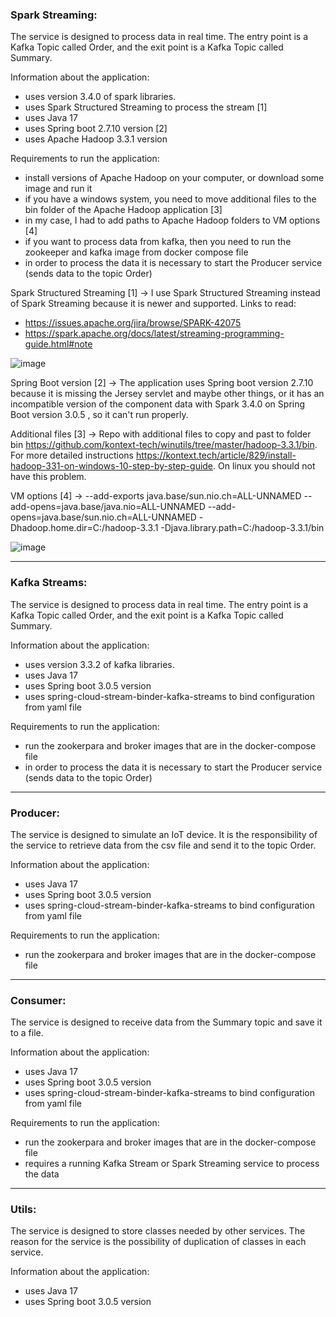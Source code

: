 ### Spark Streaming:

The service is designed to process data in real time. The entry point is a Kafka Topic called Order, and the exit point is a Kafka Topic called Summary.


Information about the application:
- uses version 3.4.0 of spark libraries.
- uses Spark Structured Streaming to process the stream [1]
- uses Java 17
- uses Spring boot 2.7.10 version [2]
- uses Apache Hadoop 3.3.1 version


Requirements to run the application:
- install versions of Apache Hadoop on your computer, or download some image and run it
- if you have a windows system, you need to move additional files to the bin folder of the Apache Hadoop application [3]
- in my case, I had to add paths to Apache Hadoop folders to VM options [4]
- if you want to process data from kafka, then you need to run the zookeeper and kafka image from docker compose file
- in order to process the data it is necessary to start the Producer service (sends data to the topic Order)


Spark Structured Streaming [1] ->
I use Spark Structured Streaming instead of Spark Streaming because it is newer and supported. Links to read:
- https://issues.apache.org/jira/browse/SPARK-42075
- https://spark.apache.org/docs/latest/streaming-programming-guide.html#note 
    
![image](https://user-images.githubusercontent.com/52525583/235370647-dcbcb79d-266c-4d6f-bda0-b1f8b6edc4a5.png)


Spring Boot version [2] ->
The application uses Spring boot version 2.7.10 because it is missing the Jersey servlet and maybe other things, 
or it has an incompatible version of the component data with Spark 3.4.0 on Spring Boot version 3.0.5 , so it can't run properly.


Additional files [3] ->
Repo with additional files to copy and past to folder bin https://github.com/kontext-tech/winutils/tree/master/hadoop-3.3.1/bin.
For more detailed instructions https://kontext.tech/article/829/install-hadoop-331-on-windows-10-step-by-step-guide. 
On linux you should not have this problem.


VM options [4] ->
    --add-exports
    java.base/sun.nio.ch=ALL-UNNAMED
    --add-opens=java.base/java.nio=ALL-UNNAMED
    --add-opens=java.base/sun.nio.ch=ALL-UNNAMED
    -Dhadoop.home.dir=C:/hadoop-3.3.1
    -Djava.library.path=C:/hadoop-3.3.1/bin

![image](https://user-images.githubusercontent.com/52525583/235370169-230fab69-517a-4008-b66f-acc1f7ced9d9.png)


--------------------------------------------------------------------------------------------------------------
    
### Kafka Streams:

The service is designed to process data in real time. The entry point is a Kafka Topic called Order, and the exit point is a Kafka Topic called Summary.


Information about the application:
- uses version 3.3.2 of kafka libraries.
- uses Java 17
- uses Spring boot 3.0.5 version 
- uses spring-cloud-stream-binder-kafka-streams to bind configuration from yaml file


Requirements to run the application:
- run the zookerpara and broker images that are in the docker-compose file
- in order to process the data it is necessary to start the Producer service (sends data to the topic Order)

--------------------------------------------------------------------------------------------------------------

### Producer:

The service is designed to simulate an IoT device. It is the responsibility of the service to retrieve data from the csv file and send it to the topic Order.


Information about the application:
- uses Java 17
- uses Spring boot 3.0.5 version 
- uses spring-cloud-stream-binder-kafka-streams to bind configuration from yaml file

Requirements to run the application:
- run the zookerpara and broker images that are in the docker-compose file

--------------------------------------------------------------------------------------------------------------

### Consumer:

The service is designed to receive data from the Summary topic and save it to a file.


Information about the application:
- uses Java 17
- uses Spring boot 3.0.5 version 
- uses spring-cloud-stream-binder-kafka-streams to bind configuration from yaml file

Requirements to run the application:
- run the zookerpara and broker images that are in the docker-compose file
- requires a running Kafka Stream or Spark Streaming service to process the data

--------------------------------------------------------------------------------------------------------------

### Utils:

The service is designed to store classes needed by other services. The reason for the service is the possibility of duplication of classes in each service.


Information about the application:
- uses Java 17
- uses Spring boot 3.0.5 version 
